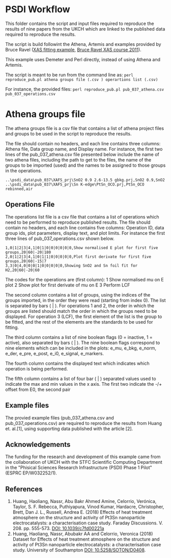 # PSDI Workflow
This folder contains the script and input files required to reproduce the 
results of nine papers from the UKCH which are linked to the published data
required to reproduce the results.

The script is build followint the Athena, Artemis and examples provided by Bruce Ravel 
([XAS fitting example](https://github.com/bruceravel/XAS-Education/tree/master/Examples/FeS2),
[Bruce Ravel XAS course 2011](https://www.diamond.ac.uk/Instruments/Spectroscopy/Techniques/XAS.html)).

This example uses Demeter and Perl directly, instead of using Athena and Artemis.

The script is meant to be run from the command line as:
 `perl reproduce_pub.pl athena groups file (.csv ) operartions list (.csv)`

For instance, the provided files:
 `perl reproduce_pub.pl pub_037_athena.csv pub_037_operations.csv`
 
# Athena groups file
The athena groups file is a csv file that contains a list of athena project 
files and groups to be used in the script to reproduce the results.

The file should contain no headers, and each line contains three columns: Athena
file, Data group name, and Display name. For instance, the first two lines of the 
pub_037_athena.csv file presented below include the name of two athena files, 
including the path to get to the files, the name of the groups to be imported 
(used) and the names to be assigned to those groups in the operations.

`..\psdi_data\pub_037\XAFS_prj\SnO2 0.9 2.6-13.5 gbkg.prj,SnO2 0.9,SnO2`<br>
`..\psdi_data\pub_037\XAFS_prj\Sn K-edge\PtSn_OCO.prj,PtSn_OCO rebinned,air`


## Operations File
The operations list file is a csv file that contains a list of operations 
which need to be performed to reproduce published results.
The file should contain no headers, and each line contains five columns: Operation
ID, data group ids, plot parameters, display text, and plot limits. For instance 
the first three lines of pub_037_operations.csv shown below.

`1,0|1|2|3|4,1|0|1|0|0|0|0|0|0,Show normalised E plot for first five groups,20|60|-20|180`<br>
`2,0|1|2|3|4,1|0|1|1|0|0|0|0|0,Plot first derivate for first five groups,20|60|-15|7`<br>
`3,3|0|4,0|0|0|1|0|0|0|0|0,Showing SnO2 and Sn foil fit for H2,20|60|-20|60`<br>

The codes for the operations are (first column):
1 Show normalised mu on E plot 
2 Show plot for first derivate of mu on E
3 Perform LCF

The second column contains a list of groups, using the indices of the groups imported, 
in the order they were read (starting from index 0). The list is separated by bars ( | ).
For operations 1 and 2, the order in which the groups are listed should match the order
in which the groups need to be displayed.
For operation 3 (LCF), the first element of the list is the group to be fitted, and the 
rest of the elements are the standards to be used for fitting.

The third column contains a list of nine boolean flags (0 = inactive, 1 = active), 
also separated by bars ( | ). The nine boolean flags correspond to nine elements 
which can be included in the plots: e_mu, e_bkg, e_norm, e_der, e_pre, e_post, 
e_i0, e_signal, e_markers. 

The fourth column contains the displayed text which indicates which operation is
being performed.

The fifth column contains a list of four bar ( | ) separated values used to 
indicate the max and min values in the x axis. The first two indicate the -/+ 
offset from E0, the second pair 

## Example files
The provied example files (pub_037_athena.csv and pub_037_operations.csv) 
are required to reproduce the results from Huang et. al.[1], using 
supporting data published with the article [2]. 

## Acknowledgements
The funding for the research and development of this example came from the 
collaboration of UKCH with the STFC Scientific Computing Department in the 
"Phisical Sciences Research Infrastructure (PSDI) Phase 1 Pilot" (ESPRC 
EP/W032252/1).

## References
1. Huang, Haoliang, Nassr, Abu Bakr Ahmed Amine, Celorrio, Verónica, 
   Taylor, S. F. Rebecca, Puthiyapura, Vinod Kumar, Hardacre, Christopher, 
   Brett, Dan J. L., Russell, Andrea E. (2018) Effects of heat treatment 
   atmosphere on the structure and activity of Pt3Sn nanoparticle 
   electrocatalysts: a characterisation case study. Faraday Discussions. 
   V. 208. pp. 555-573. [DOI: 10.1039/c7fd00221a](https://doi.org/10.1039/c7fd00221a)
2. Huang, Haoliang, Nassr, Abubakr AA and Celorrio, Veronica (2018) 
   Dataset for Effects of heat treatment atmosphere on the structure and
   activity of Pt3Sn nanoparticle electrocatalysts: a characterisation case
   study. University of Southampton [DOI: 10.5258/SOTON/D0408](https://dx.doi.org/10.5258/SOTON/D0408).
   
   